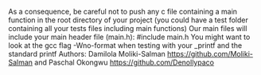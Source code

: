As a consequence, be careful not to push any c file containing a main function in the root directory of your project (you could have a test folder containing all your tests files including main functions) Our main files will include your main header file (main.h): #include main.h You might want to look at the gcc flag -Wno-format when testing with your _printf and the standard printf
Authors: Damilola Moliki-Salman https://github.com/Moliki-Salman and Paschal Okongwu https://github.com/Denollypaco
